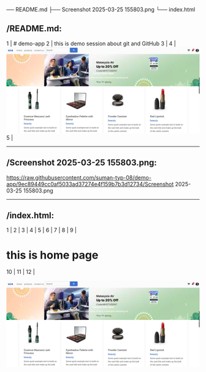── README.md
├── Screenshot 2025-03-25 155803.png
└── index.html


/README.md:
--------------------------------------------------------------------------------
1 | # demo-app
2 | this is demo session about git and GitHub
3 | 
4 | ![home page](https://github.com/suman-typ-08/demo-app/blob/main/Screenshot%202025-03-25%20155803.png?raw=true)
5 | 


--------------------------------------------------------------------------------
/Screenshot 2025-03-25 155803.png:
--------------------------------------------------------------------------------
https://raw.githubusercontent.com/suman-typ-08/demo-app/9ec89449cc0af5033ad37274e4f159b7b3d12734/Screenshot 2025-03-25 155803.png


--------------------------------------------------------------------------------
/index.html:
--------------------------------------------------------------------------------
 1 | <!DOCTYPE html>
 2 | <html lang="en">
 3 | <head>
 4 |     <meta charset="UTF-8">
 5 |     <meta name="viewport" content="width=device-width, initial-scale=1.0">
 6 |     <title>Document</title>
 7 | </head>
 8 | <body>
 9 |     <h1>this is home page</h1>
10 | </body>
11 | </html>
12 | 


![home page](https://github.com/suman-typ-08/demo-app/blob/main/Screenshot%202025-03-25%20155803.png?raw=true)
